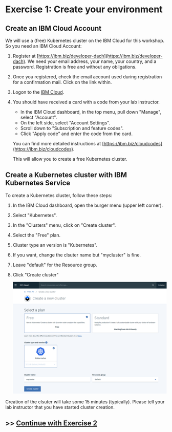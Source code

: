 # Exercise 1: Create your environment

## Create an IBM Cloud Account

We will use a (free) Kubernetes cluster on the IBM Cloud for this workshop. So you need an IBM Cloud Account:

1. Register at [https://ibm.biz/developer-dach](https://ibm.biz/developer-dach).
    We need your email address, your name, your country, and a password. Registration is free and without any obligations.

1. Once you registered, check the email account used during registration for a confirmation mail. Click on the link within.

1. Logon to the [IBM Cloud](https://cloud.ibm.com).

1. You should have received a card with a code from your lab instructor. 
    - In the IBM Cloud dashboard, in the top menu, pull down "Manage", select "Account".
    - On the left side, select "Account Settings".
    - Scroll down to "Subscription and feature codes".
    - Click "Apply code" and enter the code from the card.

    You can find more detailed instructions at [https://ibm.biz/cloudcodes](https://ibm.biz/cloudcodes).

    This will allow you to create a free Kubernetes cluster.

## Create a Kubernetes cluster with IBM Kubernetes Service

To create a Kubernetes cluster, follow these steps:

1. In the IBM Cloud dashboard, open the burger menu (upper left corner).

1. Select "Kubernetes".

1. In the "Clusters" menu, click on "Create cluster".

1. Select the "Free" plan.

1. Cluster type an version is "Kubernetes".

1. If you want, change the clsuter name but "mycluster" is fine.

1. Leave "default" for the Resource group.

1. Click "Create cluster"

   ![create cluster](../images/create_cluster.png)


Creation of the clsuter will take some 15 minutes (typically). Please tell your lab instructor that you have started cluster creation.

## >> [Continue with Exercise 2](exercise2.md)